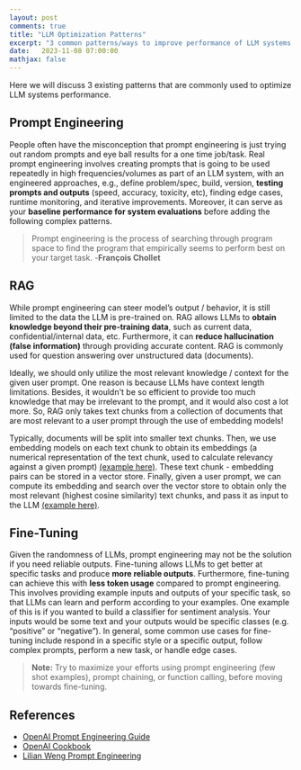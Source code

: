 ```yaml
---
layout: post
comments: true
title: "LLM Optimization Patterns"
excerpt: "3 common patterns/ways to improve performance of LLM systems."
date:   2023-11-08 07:00:00
mathjax: false
---
```


Here we will discuss 3 existing patterns that are commonly used to optimize LLM systems performance.

## Prompt Engineering

People often have the misconception that prompt engineering is just trying out random prompts and eye ball results for a one time job/task. Real prompt engineering involves creating prompts that is going to be used repeatedly in high frequencies/volumes as part of an LLM system, with an engineered approaches, e.g., define problem/spec, build, version, **testing prompts and outputs** (speed, accuracy, toxicity, etc), finding edge cases, runtime monitoring, and iterative improvements. Moreover, it can serve as your **baseline performance for system evaluations** before adding the following complex patterns. 

> Prompt engineering is the process of searching through program space to find the program that empirically seems to perform best on your target task. 
-**François Chollet**

<!-- One of the most common prompt engineering techniques is called few-shot prompting. In simple terms, we can provide examples of our desired output to help the LLM follow the examples. For example, you may need an LLM to classify customer reviews as "positive" or "negative". Without few-shot, LLM can answer in a variety of ways. However, few-shot can guide the LLM to only respond with "positive" or "negative".

Another example is preventing LLMs from answering out of scope questions. We can provide detailed instructions by telling the scope of task, how to respond when given out of scope questions, even calling out edge cases. -->

## RAG

While prompt engineering can steer model’s output / behavior, it is still limited to the data the LLM is pre-trained on. RAG allows LLMs to **obtain knowledge beyond their pre-training data**, such as current data, confidential/internal data, etc. Furthermore, it can **reduce hallucination (false information)** through providing accurate content. RAG is commonly used for question answering over unstructured data (documents).

Ideally, we should only utilize the most relevant knowledge / context for the given user prompt. One reason is because LLMs have context length limitations. Besides, it wouldn't be so efficient to provide too much knowledge that may be irrelevant to the prompt, and it would also cost a lot more. So, RAG only takes text chunks from a collection of documents that are most relevant to a user prompt through the use of embedding models! 

Typically, documents will be split into smaller text chunks. Then, we use embedding models on each text chunk to obtain its embeddings (a numerical representation of the text chunk, used to calculate relevancy against a given prompt) [(example here)](https://cookbook.openai.com/examples/embedding_wikipedia_articles_for_search). These text chunk - embedding pairs can be stored in a vector store. Finally, given a user prompt, we can compute its embedding and search over the vector store to obtain only the most relevant (highest cosine similarity) text chunks, and pass it as input to the LLM [(example here)](https://cookbook.openai.com/examples/question_answering_using_embeddings).

<!-- ## Tools
Build agents. 
QA over structured data = prompts -> queries -> structured data + prompt -> output
QA over code (code interpreter) = prompts -> code -> code result + prompt -> output
-->

## Fine-Tuning

Given the randomness of LLMs, prompt engineering may not be the solution if you need reliable outputs. Fine-tuning allows LLMs to get better at specific tasks and produce **more reliable outputs**. Furthermore, fine-tuning can achieve this with **less token usage** compared to prompt engineering. This involves providing example inputs and outputs of your specific task, so that LLMs can learn and perform according to your examples. One example of this is if you wanted to build a classifier for sentiment analysis. Your inputs would be some text and your outputs would be specific classes (e.g. “positive” or “negative”). In general, some common use cases for fine-tuning include respond in a specific style or a specific output, follow complex prompts, perform a new task, or handle edge cases.

> **Note:**
Try to maximize your efforts using prompt engineering (few shot examples), prompt chaining, or function calling, before moving towards fine-tuning.

## References
- [OpenAI Prompt Engineering Guide](https://platform.openai.com/docs/guides/prompt-engineering)
- [OpenAI Cookbook](https://cookbook.openai.com/)
- [Lilian Weng Prompt Engineering](https://lilianweng.github.io/posts/2023-03-15-prompt-engineering/)
<!-- (https://help.openai.com/en/collections/3675942-prompt-engineering)
(https://help.openai.com/en/articles/6654000-best-practices-for-prompt-engineering-with-openai-api)
(https://fchollet.substack.com/p/how-i-think-about-llm-prompt-engineering)
(https://www.anthropic.com/index/prompting-long-context)
(https://learnprompting.org/)
(https://github.com/f/awesome-chatgpt-prompts#prompts)
(https://developers.generativeai.google/guide/concepts) -->